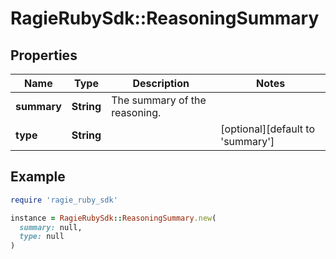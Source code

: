 # RagieRubySdk::ReasoningSummary

## Properties

| Name | Type | Description | Notes |
| ---- | ---- | ----------- | ----- |
| **summary** | **String** | The summary of the reasoning. |  |
| **type** | **String** |  | [optional][default to &#39;summary&#39;] |

## Example

```ruby
require 'ragie_ruby_sdk'

instance = RagieRubySdk::ReasoningSummary.new(
  summary: null,
  type: null
)
```

